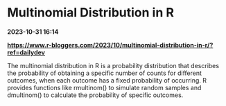 # Multinomial Distribution in R

**2023-10-31 16:14**

**https://www.r-bloggers.com/2023/10/multinomial-distribution-in-r/?ref=dailydev**

The multinomial distribution in R is a probability distribution that describes the probability of obtaining a specific number of counts for different outcomes, when each outcome has a fixed probability of occurring. R provides functions like rmultinom() to simulate random samples and dmultinom() to calculate the probability of specific outcomes.